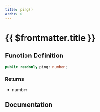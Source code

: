 ```yaml
---
title: ping()
order: 0
---
```


# {{ $frontmatter.title }}

<!--@include: ./ping_partial_header.md-->

## Function Definition

```ts
public readonly ping: number;
```

### Returns

* number

## Documentation

<!--@include: ./ping_partial_footer.md-->
